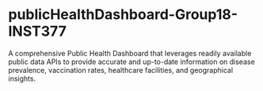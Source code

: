 # publicHealthDashboard-Group18-INST377
A comprehensive Public Health Dashboard that leverages readily available public data APIs to provide accurate and up-to-date information on disease prevalence, vaccination rates, healthcare facilities, and geographical insights.
